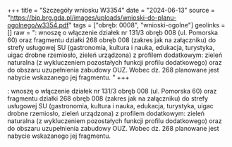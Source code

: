 +++
title = "Szczegóły wniosku W3354"
date = "2024-06-13"
source = "https://bip.brg.gda.pl/images/uploads/wnioski-do-planu-ogolnego/w3354.pdf"
tags = ["obręb: 0008", "wnioski-ogolne"]
geolinks = []
raw = ": wnoszę o włączenie działek nr 131/3 obręb 008 (ul. Pomorska 60) oraz fragmentu działki 268 obręb 008 (zakres jak na załączniku) do strefy usługowej SU (gastronomia, kultura i nauka, edukacja, turystyka,  uigac drobne rzemiosło, zieleń urządzona) z profilem dodatkowym: zieleń naturalna (z wykluczeniem pozostałych funkcji profilu dodatkowego) oraz do obszaru uzupełnienia zabudowy OUZ. Wobec dz. 268 planowane jest  nabycie wskazanego jej fragmentu. "
+++

: wnoszę o włączenie działek nr 131/3 obręb 008 (ul. Pomorska 60) oraz fragmentu działki 268 obręb
008 (zakres jak na załączniku) do strefy usługowej SU (gastronomia, kultura i nauka, edukacja, turystyka,
 uigac
drobne rzemiosło, zieleń urządzona) z profilem dodatkowym: zieleń naturalna (z wykluczeniem pozostałych
funkcji profilu dodatkowego) oraz do obszaru uzupełnienia zabudowy OUZ. Wobec dz. 268 planowane jest
 nabycie wskazanego jej fragmentu.



